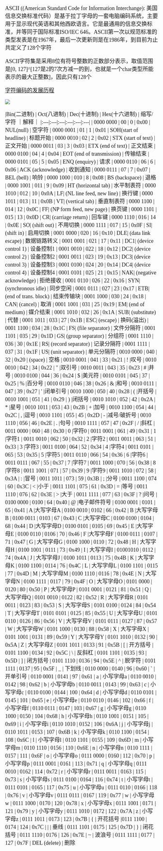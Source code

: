 <font size = 4 face = "楷体">

ASCII ((American Standard Code for Information Interchange): 美国信息交换标准代码）是基于拉丁字母的一套电脑编码系统，主要用于显示现代英语和其他西欧语言。它是最通用的信息交换标准，并等同于国际标准ISO/IEC 646。ASCII第一次以规范标准的类型发表是在1967年，最后一次更新则是在1986年，到目前为止共定义了128个字符

ASCII字符集是采用8位有符号整数的正数部分表示，取值范围是[0, 127]^[127是2的7次方减一的到，也就是一个char类型所能表示的最大正整数]，因此只有128个

<a href="https://blog.csdn.net/qq_43808700/article/details/109909183?utm_source=app">字符编码的发展历程</a>

<img src = "https://img-blog.csdnimg.cn/2020112121163591.png">

|Bin(二进制) | Oct(八进制) | Dec(十进制) | Hex(十六进制) | 缩写/字符 ｜解释｜
|:---|:---|:---|:---|:---|:---|
| 0000 0000 | 00 | 0 | 0x00 | NUL(null) | 空字符
| 0000 0001 | 01 | 1 | 0x01 | SOH(start of headline) | 标题开始
| 0000 0010 | 02 | 2 | 0x02 | STX (start of text) | 正文开始
| 0000 0011 | 03 | 3 | 0x03 | ETX (end of text) | 正文结束
| 0000 0100 | 04 | 4 | 0x04 | EOT (end of transmission) | 传输结束
| 0000 0101 | 05 | 5 | 0x05 | ENQ (enquiry) | 请求
| 0000 0110 | 06 | 6 | 0x06 | ACK (acknowledge) | 收到通知
| 0000 0111 | 07 | 7 | 0x07 | BEL (bell) | 响铃
| 0000 1000 | 010 | 8 | 0x08 | BS (backspace) | 退格
| 0000 1001 | 011 | 9 | 0x09 | HT (horizontal tab) | 水平制表符
| 0000 1010 | 012 | 10 | 0x0A | LF| (NL line feed, new line) | 换行键
| 0000 1011 | 013 | 11 | 0x0B | VT| (vertical tab) | 垂直制表符
| 0000 1100 | 014 | 12 | 0x0C | FF| (NP form feed, new page) | 换页键
| 0000 1101 | 015 | 13 | 0x0D | CR| (carriage return) | 回车键
| 0000 1110 | 016 | 14 | 0x0E | SO| (shift out) | 不用切换 
| 0000 1111 | 017 | 15 | 0x0F | SI| (shift in) | 启用切换
| 0001 0000 | 020 | 16 | 0x10 | DLE| (data link escape) | 数据链路转义 
| 0001 0001 | 021 | 17 | 0x11 | DC1| (device control 1) | 设备控制1 
| 0001 0010 | 022 | 18 | 0x12 | DC2| (device control 2) | 设备控制2 
| 0001 0011 | 023 | 19 | 0x13 | DC3| (device control 3) | 设备控制3 
| 0001 0100 | 024 | 20 | 0x14 | DC4| (device control 4) | 设备控制4 
| 0001 0101 | 025 | 21 | 0x15 | NAK| (negative acknowledge) | 拒绝接收 
| 0001 0110 | 026 | 22 | 0x16 | SYN| (synchronous idle) | 同步空闲 
| 0001 0111 | 027 | 23 | 0x17 | ETB| (end of trans. block) | 结束传输块 
| 0001 1000 | 030 | 24 | 0x18 | CAN| (cancel) | 取消 
| 0001 1001 | 031 | 25 | 0x19 | EM| (end of medium) | 媒介结束 
| 0001 1010 | 032 | 26 | 0x1A | SUB| (substitute) | 代替 
| 0001 1011 | 033 | 27 | 0x1B | ESC| (escape) | 换码(溢出) 
| 0001 1100 | 034 | 28 | 0x1C | FS| (file separator) | 文件分隔符 
| 0001 1101 | 035 | 29 | 0x1D | GS| (group separator) | 分组符 
| 0001 1110 | 036 | 30 | 0x1E | RS| (record separator) | 记录分隔符 
| 0001 1111 | 037 | 31 | 0x1F | US| (unit separator) | 单元分隔符 
| 0010 0000 | 040 | 32 | 0x20 | (space) | 空格 
| 0010 0001 | 041 | 33 | 0x21 | ! |叹号 
| 0010 0010 | 042 | 34 | 0x22 | " |双引号 
| 0010 0011 | 043 | 35 | 0x23 | # |井号 
| 0010 0100 | 044 | 36 | 0x24 | $ |美元符 
| 0010 0101 | 045 | 37 | 0x25 | % |百分号 
| 0010 0110 | 046 | 38 | 0x26 | & |和号 
| 0010 0111 | 047 | 39 | 0x27 | ' |闭单引号 
| 0010 1000 | 050 | 40 | 0x28 | ( |开括号 
| 0010 1001 | 051 | 41 | 0x29 | ) |闭括号 
| 0010 1010 | 052 | 42 | 0x2A | * |星号 
| 0010 1011 | 053 | 43 | 0x2B | + |加号 
| 0010 1100 | 054 | 44 | 0x2C | , |逗号 
| 0010 1101 | 055 | 45 | 0x2D | - |减号/破折号 
| 0010 1110 | 056 | 46 | 0x2E | . |句号 
| 0010 1111 | 057 | 47 | 0x2F | / |斜杠 
| 0011 0000 | 060 | 48 | 0x30 | 0 |字符0 
| 0011 0001 | 061 | 49 | 0x31 | 1 |字符1 
| 0011 0010 | 062 | 50 | 0x32 | 2 |字符2 
| 0011 0011 | 063 | 51 | 0x33 | 3 |字符3 
| 0011 0100 | 064 | 52 | 0x34 | 4 |字符4 
| 0011 0101 | 065 | 53 | 0x35 | 5 |字符5 
| 0011 0110 | 066 | 54 | 0x36 | 6 |字符6 
| 0011 0111 | 067 | 55 | 0x37 | 7 |字符7 
| 0011 1000 | 070 | 56 | 0x38 | 8 |字符8 
| 0011 1001 | 071 | 57 | 0x39 | 9 |字符9 
| 0011 1010 | 072 | 58 | 0x3A | : |冒号 
| 0011 1011 | 073 | 59 | 0x3B | ; |分号 
| 0011 1100 | 074 | 60 | 0x3C | < |小于 
| 0011 1101 | 075 | 61 | 0x3D | = |等号 
| 0011 1110 | 076 | 62 | 0x3E | > |大于 
| 0011 1111 | 077 | 63 | 0x3F | ? |问号 
| 0100 0000 | 0100 | 64 | 0x40 | @ |电子邮件符号 
| 0100 0001 | 0101 | 65 | 0x41 | A |大写字母A 
| 0100 0010 | 0102 | 66 | 0x42 | B |大写字母B 
| 0100 0011 | 0103 | 67 | 0x43 | C |大写字母C 
| 0100 0100 | 0104 | 68 | 0x44 | D |大写字母D 
| 0100 0101 | 0105 | 69 | 0x45 | E |大写字母E 
| 0100 0110 | 0106 | 70 | 0x46 | F |大写字母F 
| 0100 0111 | 0107 | 71 | 0x47 | G | 大写字母G 
| 0100 1000 | 0110 | 72 | 0x48 | H | 大写字母H 
| 0100 1001 | 0111 | 73 | 0x49 | I | 大写字母I 
| 01001010 | 0112 | 74 | 0x4A | J | 大写字母J 
| 0100 1011 | 0113 | 75 | 0x4B | K | 大写字母K 
| 0100 1100 | 0114 | 76 | 0x4C | L | 大写字母L 
| 0100 1101 | 0115 | 77 | 0x4D | M | 大写字母M 
| 0100 1110 | 0116 | 78 | 0x4E | N | 大写字母N 
| 0100 1111 | 0117 | 79 | 0x4F | O | 大写字母O 
| 0101 0000 | 0120 | 80 | 0x50 | P | 大写字母P 
| 0101 0001 | 0121 | 81 | 0x51 | Q | 大写字母Q 
| 0101 0010 | 0122 | 82 | 0x52 | R | 大写字母R 
| 0101 0011 | 0123 | 83 | 0x53 | S | 大写字母S 
| 0101 0100 | 0124 | 84 | 0x54 | T | 大写字母T 
| 0101 0101 | 0125 | 85 | 0x55 | U | 大写字母U 
| 0101 0110 | 0126 | 86 | 0x56 | V | 大写字母V 
| 0101 0111 | 0127 | 87 | 0x57 | W | 大写字母W 
| 0101 1000 | 0130 | 88 | 0x58 | X | 大写字母X 
| 0101 1001 | 0131 | 89 | 0x59 | Y | 大写字母Y 
| 0101 1010 | 0132 | 90 | 0x5A | Z | 大写字母Z 
| 0101 1011 | 0133 | 91 | 0x5B | [ | 开方括号 
| 0101 1100 | 0134 | 92 | 0x5C | \ | 反斜杠 
| 0101 1101 | 0135 | 93 | 0x5D | ] | 闭方括号 
| 0101 1110 | 0136 | 94 | 0x5E | ^ | 脱字符 
| 0101 1111 | 0137 | 95 | 0x5F | _ | 下划线 
| 0110 0000 | 0140 | 96 | 0x60 | ` | 开单引号 
| 0110 0001 | 0141 | 97 | 0x61 | a | 小写字母a 
| 0110 0010 | 0142 | 98 | 0x62 | b | 小写字母b 
| 0110 0011 | 0143 | 99 | 0x63 | c | 小写字母c 
| 0110 0100 | 0144 | 100 | 0x64 | d | 小写字母d 
| 0110 0101 | 0145 | 101 | 0x65 | e | 小写字母e 
| 0110 0110 | 0146 | 102 | 0x66 | f | 小写字母f 
| 0110 0111 | 0147 | 103 | 0x67 | g | 小写字母g 
| 0110 1000 | 0150 | 104 | 0x68 | h | 小写字母h 
| 0110 1001 | 0151 | 105 | 0x69 | i | 小写字母i 
| 0110 1010 | 0152 | 106 | 0x6A | j | 小写字母j 
| 0110 1011 | 0153 | 107 | 0x6B | k | 小写字母k 
| 0110 1100 | 0154 | 108 | 0x6C | l | 小写字母l 
| 0110 1101 | 0155 | 109 | 0x6D | m | 小写字母m 
| 0110 1110 | 0156 | 110 | 0x6E | n | 小写字母n 
| 0110 1111 | 0157 | 111 | 0x6F | o | 小写字母o 
| 0111 0000 | 0160 | 112 | 0x70 | p | 小写字母p 
| 0111 0001 | 0161 | 113 | 0x71 | q | 小写字母q 
| 0111 0010 | 0162 | 114 | 0x72 | r | 小写字母r 
| 0111 0011 | 0163 | 115 | 0x73 | s | 小写字母s 
| 0111 0100 | 0164 | 116 | 0x74 | t | 小写字母t 
| 0111 0101 | 0165 | 117 | 0x75 | u | 小写字母u 
| 0111 0110 | 0166 | 118 | 0x76 | v | 小写字母v 
| 0111 0111 | 0167 | 119 | 0x77 | w | 小写字母w 
| 0111 1000 | 0170 | 120 | 0x78 | x | 小写字母x 
| 0111 1001 | 0171 | 121 | 0x79 | y | 小写字母y 
| 0111 1010 | 0172 | 122 | 0x7A | z | 小写字母z 
| 0111 1011 | 0173 | 123 | 0x7B | { | 开花括号 
|0111 1100 | 0174 | 124 | 0x7C | | | 垂线 
| 0111 1101 | 0175 | 125 | 0x7D | } | 闭花括号 
| 0111 1110 | 0176 | 126 | 0x7E | ~ | 波浪号 
| 0111 1111 | 0177 | 127 | 0x7F | DEL (delete) | 删除 

</font>